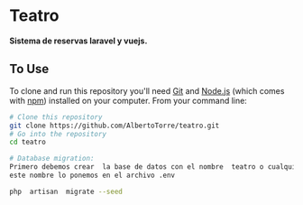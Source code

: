 # Teatro

**Sistema de reservas laravel y vuejs.**


## To Use

To clone and run this repository you'll need [Git](https://git-scm.com) and [Node.js](https://nodejs.org/en/download/) (which comes with [npm](http://npmjs.com)) installed on your computer. From your command line:

```bash
# Clone this repository
git clone https://github.com/AlbertoTorre/teatro.git
# Go into the repository
cd teatro

# Database migration:
Primero debemos crear  la base de datos con el nombre  teatro o cualquier otro, 
este nombre lo ponemos en el archivo .env

php  artisan  migrate --seed